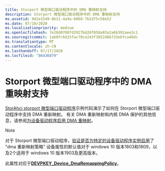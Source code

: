 ```yaml
---
title: Storport 微型端口驱动程序中的 DMA 重映射支持
description: Storport 微型端口驱动程序中的 DMA 重映射支持
ms.assetid: 9d1e1549-8b11-4a9a-b068-7b1d75c58e52
ms.date: 07/10/2020
ms.localizationpriority: medium
ms.openlocfilehash: 7e28d0708fd2927bd26f050a03a2a6b392aee3c1
ms.sourcegitcommit: 1ab8fc6d15fac78ce243f3852d86733ebfca40dc
ms.translationtype: MT
ms.contentlocale: zh-CN
ms.lasthandoff: 07/17/2020
ms.locfileid: "86436879"
---
```

# <a name="dma-remapping-support-in-storport-miniport-drivers"></a>Storport 微型端口驱动程序中的 DMA 重映射支持

[StorAhci storport 微型端口驱动程序](https://github.com/microsoft/Windows-driver-samples/tree/master/storage/miniports/storahci)示例代码演示了如何在 Storport 微型端口驱动程序中支持 DMA 重新映射。 有关 DMA 重新映射和内核 DMA 保护的其他信息，请参阅[为设备驱动程序启用 DMA 重映射](https://docs.microsoft.com/windows-hardware/drivers/pci/enabling-dma-remapping-for-device-drivers)。

> [!NOTE]
>
> 对于 Storport 微型端口驱动程序，[验证是否为特定的设备驱动程序实例启用](https://docs.microsoft.com/windows-hardware/drivers/pci/enabling-dma-remapping-for-device-drivers#validating-that-dma-remapping-is-enabled-for-a-specific-device-driver-instance)了 "dma 重新映射策略" 设备属性的默认值对于 windows 10 版本1803和1809，以及2个适用于 windows 10 版本1903及更高版本。

此属性对应于[**DEVPKEY_Device_DmaRemappingPolicy**](../install/devpkey-device-dmaremappingpolicy.md)。
